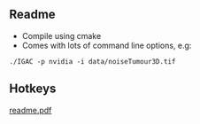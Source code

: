 ## Readme

- Compile using cmake
- Comes with lots of command line options, e.g:

```
./IGAC -p nvidia -i data/noiseTumour3D.tif
```

## Hotkeys

[readme.pdf](https://github.com/cwkx/IGAC/readme.pdf)